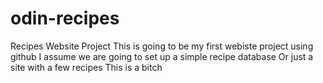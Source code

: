 # odin-recipes
Recipes Website Project
This is going to be my first webiste project using github
I assume we are going to set up a simple recipe database 
Or just a site with a few recipes
This is a bitch 
